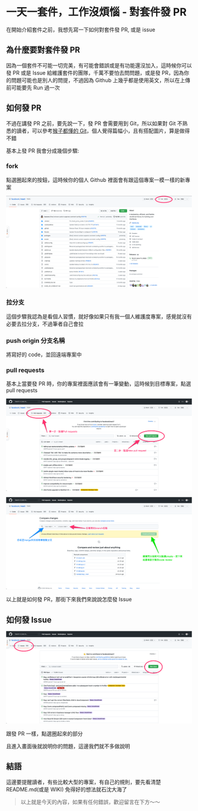 # 一天一套件，工作沒煩惱 - 對套件發 PR

在開始介紹套件之前，我想先寫一下如何對套件發 PR, 或是 issue

## 為什麼要對套件發 PR

因為一個套件不可能一切完美，有可能會錯誤或是有功能還沒加入，這時候你可以發 PR 或是 Issue 給維護套件的團隊，千萬不要怕去問問題，或是發 PR，因為你的問題可能也是別人的問提，不過因為 Github 上幾乎都是使用英文，所以在上傳前可能要先 Run 過一次

## 如何發 PR

不過在講發 PR 之前，要先說一下，發 PR 會需要用到 Git，所以如果對 Git 不熟悉的讀者，可以參考[猴子都懂的 Git](https://backlog.com/git-tutorial/tw/)，個人覺得篇幅小，且有搭配圖片，算是做得不錯

基本上發 PR 我會分成幾個步驟:

### fork

點選圈起來的按鈕，這時候你的個人 Github 裡面會有跟這個專案一模一樣的新專案

![fork](./image/PRToProject/fork.png)

### 拉分支

這個步驟我認為是看個人習慣，就好像如果只有我一個人維護度專案，感覺就沒有必要去拉分支，不過筆者自己會拉

### push origin 分支名稱

將寫好的 code，並回遠端專案中

### pull requests

基本上當要發 PR 時，你的專案裡面應該會有一筆變動，這時候到目標專案，點選 pull requests

![PR](./image/PRToProject/pr.png)

![create-pr](./image/PRToProject/create-pr.png)

以上就是如何發 PR，那街下來我們來說說怎麼發 Issue

## 如何發 Issue

![issue](./image/PRToProject/issue.png)

跟發 PR 一樣，點選圈起來的部分

且進入畫面後就說明你的問題，這邊我們就不多做說明

## 結語

這邊要提醒讀者，有些比較大型的專案，有自己的規則，要先看清楚 README.md(或是 WIKI) 免得好的想法就石沈大海了

> 以上就是今天的內容，如果有任何錯誤，歡迎留言在下方～～
